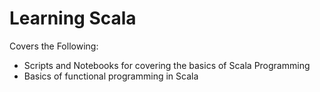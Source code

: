 # Learning Scala
Covers the Following:
- Scripts and Notebooks for covering the basics of Scala Programming
- Basics of functional programming in Scala
